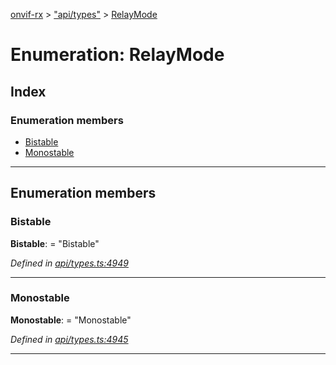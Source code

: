 [onvif-rx](../README.md) > ["api/types"](../modules/_api_types_.md) > [RelayMode](../enums/_api_types_.relaymode.md)

# Enumeration: RelayMode

## Index

### Enumeration members

* [Bistable](_api_types_.relaymode.md#bistable)
* [Monostable](_api_types_.relaymode.md#monostable)

---

## Enumeration members

<a id="bistable"></a>

###  Bistable

**Bistable**:  = "Bistable"

*Defined in [api/types.ts:4949](https://github.com/patrickmichalina/onvif-rx/blob/034e4d6/src/api/types.ts#L4949)*

___
<a id="monostable"></a>

###  Monostable

**Monostable**:  = "Monostable"

*Defined in [api/types.ts:4945](https://github.com/patrickmichalina/onvif-rx/blob/034e4d6/src/api/types.ts#L4945)*

___


